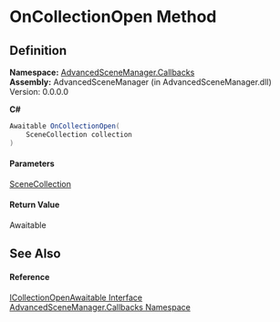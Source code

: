 # OnCollectionOpen Method

## Definition

**Namespace:** [AdvancedSceneManager.Callbacks](N_AdvancedSceneManager_Callbacks.md)\
**Assembly:** AdvancedSceneManager (in AdvancedSceneManager.dll) Version: 0.0.0.0

**C#**

```c#
Awaitable OnCollectionOpen(
	SceneCollection collection
)
```

#### Parameters

&#x20; [SceneCollection](T_AdvancedSceneManager_Models_SceneCollection.md)&#x20;

#### Return Value

Awaitable

## See Also

#### Reference

[ICollectionOpenAwaitable Interface](T_AdvancedSceneManager_Callbacks_ICollectionOpenAwaitable.md)\
[AdvancedSceneManager.Callbacks Namespace](N_AdvancedSceneManager_Callbacks.md)
